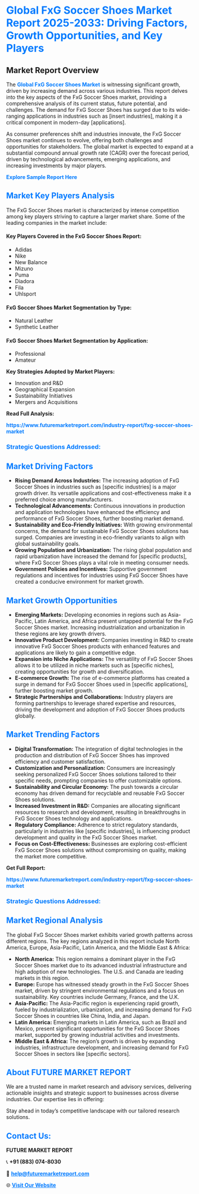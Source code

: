 <h1 style="color: #007BFF;">Global FxG Soccer Shoes Market Report 2025-2033: Driving Factors, Growth Opportunities, and Key Players</h1>

<section id="overview">
<h2>Market Report Overview</h2>
<p>The <a href="https://www.futuremarketreport.com/industry-report/fxg-soccer-shoes-market" style="color: #007BFF; text-decoration: none;"><strong>Global FxG Soccer Shoes Market</strong></a> is witnessing significant growth, driven by increasing demand across various industries. This report delves into the key aspects of the FxG Soccer Shoes market, providing a comprehensive analysis of its current status, future potential, and challenges. The demand for FxG Soccer Shoes has surged due to its wide-ranging applications in industries such as [insert industries], making it a critical component in modern-day [applications].</p>
<p>As consumer preferences shift and industries innovate, the FxG Soccer Shoes market continues to evolve, offering both challenges and opportunities for stakeholders. The global market is expected to expand at a substantial compound annual growth rate (CAGR) over the forecast period, driven by technological advancements, emerging applications, and increasing investments by major players.</p>
</section>

<section id="overview">
<p><a href="https://www.futuremarketreport.com/request-sample/reportId=52028" style="color: #007BFF; text-decoration: none;"><strong>Explore Sample Report Here</strong></a></p>
</section>

<section id="key-players">
<h2 style="color: #007BFF;">Market Key Players Analysis</h2>
<p>The FxG Soccer Shoes market is characterized by intense competition among key players striving to capture a larger market share. Some of the leading companies in the market include:</p>
<h4>Key Players Covered in the FxG Soccer Shoes Report:</h4>
<ul><li>Adidas</li><li>Nike</li><li>New Balance</li><li>Mizuno</li><li>Puma</li><li>Diadora</li><li>Fila</li><li>Uhlsport</li></ul>
<h4>FxG Soccer Shoes Market Segmentation by Type:</h4>
<ul><li>Natural Leather</li><li>Synthetic Leather</li></ul>

<h4>FxG Soccer Shoes Market Segmentation by Application:</h4>
<ul><li>Professional</li><li>Amateur</li></ul>
<p><strong>Key Strategies Adopted by Market Players:</strong></p>
<ul>
<li>Innovation and R&D</li>
<li>Geographical Expansion</li>
<li>Sustainability Initiatives</li>
<li>Mergers and Acquisitions</li>
</ul>
</section>

<section>
<p><strong>Read Full Analysis: </strong></p><a href="https://www.futuremarketreport.com/industry-report/fxg-soccer-shoes-market" style="color: #007BFF; text-decoration: none;"><strong>https://www.futuremarketreport.com/industry-report/fxg-soccer-shoes-market</strong></a>
<h3 style="color: #007BFF;">Strategic Questions Addressed:</h3>
</section>

<section id="driving-factors">
<h2 style="color: #007BFF;">Market Driving Factors</h2>
<ul>
<li><strong>Rising Demand Across Industries:</strong> The increasing adoption of FxG Soccer Shoes in industries such as [specific industries] is a major growth driver. Its versatile applications and cost-effectiveness make it a preferred choice among manufacturers.</li>
<li><strong>Technological Advancements:</strong> Continuous innovations in production and application technologies have enhanced the efficiency and performance of FxG Soccer Shoes, further boosting market demand.</li>
<li><strong>Sustainability and Eco-Friendly Initiatives:</strong> With growing environmental concerns, the demand for sustainable FxG Soccer Shoes solutions has surged. Companies are investing in eco-friendly variants to align with global sustainability goals.</li>
<li><strong>Growing Population and Urbanization:</strong> The rising global population and rapid urbanization have increased the demand for [specific products], where FxG Soccer Shoes plays a vital role in meeting consumer needs.</li>
<li><strong>Government Policies and Incentives:</strong> Supportive government regulations and incentives for industries using FxG Soccer Shoes have created a conducive environment for market growth.</li>
</ul>
</section>

<section id="growth-opportunities">
<h2 style="color: #007BFF;">Market Growth Opportunities</h2>
<ul>
<li><strong>Emerging Markets:</strong> Developing economies in regions such as Asia-Pacific, Latin America, and Africa present untapped potential for the FxG Soccer Shoes market. Increasing industrialization and urbanization in these regions are key growth drivers.</li>
<li><strong>Innovative Product Development:</strong> Companies investing in R&D to create innovative FxG Soccer Shoes products with enhanced features and applications are likely to gain a competitive edge.</li>
<li><strong>Expansion into Niche Applications:</strong> The versatility of FxG Soccer Shoes allows it to be utilized in niche markets such as [specific niches], creating opportunities for growth and diversification.</li>
<li><strong>E-commerce Growth:</strong> The rise of e-commerce platforms has created a surge in demand for FxG Soccer Shoes used in [specific applications], further boosting market growth.</li>
<li><strong>Strategic Partnerships and Collaborations:</strong> Industry players are forming partnerships to leverage shared expertise and resources, driving the development and adoption of FxG Soccer Shoes products globally.</li>
</ul>
</section>

<section id="trending-factors">
<h2 style="color: #007BFF;">Market Trending Factors</h2>
<ul>
<li><strong>Digital Transformation:</strong> The integration of digital technologies in the production and distribution of FxG Soccer Shoes has improved efficiency and customer satisfaction.</li>
<li><strong>Customization and Personalization:</strong> Consumers are increasingly seeking personalized FxG Soccer Shoes solutions tailored to their specific needs, prompting companies to offer customizable options.</li>
<li><strong>Sustainability and Circular Economy:</strong> The push towards a circular economy has driven demand for recyclable and reusable FxG Soccer Shoes solutions.</li>
<li><strong>Increased Investment in R&D:</strong> Companies are allocating significant resources to research and development, resulting in breakthroughs in FxG Soccer Shoes technology and applications.</li>
<li><strong>Regulatory Compliance:</strong> Adherence to strict regulatory standards, particularly in industries like [specific industries], is influencing product development and quality in the FxG Soccer Shoes market.</li>
<li><strong>Focus on Cost-Effectiveness:</strong> Businesses are exploring cost-efficient FxG Soccer Shoes solutions without compromising on quality, making the market more competitive.</li>
</ul>
</section>

<section>
<p><strong>Get Full Report: </strong></p><a href="https://www.futuremarketreport.com/industry-report/fxg-soccer-shoes-market" style="color: #007BFF; text-decoration: none;"><strong>https://www.futuremarketreport.com/industry-report/fxg-soccer-shoes-market</strong></a>
<h3 style="color: #007BFF;">Strategic Questions Addressed:</h3>
</section>


<section id="regional-analysis">
<h2 style="color: #007BFF;">Market Regional Analysis</h2>
<p>The global FxG Soccer Shoes market exhibits varied growth patterns across different regions. The key regions analyzed in this report include North America, Europe, Asia-Pacific, Latin America, and the Middle East & Africa:</p>
<ul>
<li><strong>North America:</strong> This region remains a dominant player in the FxG Soccer Shoes market due to its advanced industrial infrastructure and high adoption of new technologies. The U.S. and Canada are leading markets in this region.</li>
<li><strong>Europe:</strong> Europe has witnessed steady growth in the FxG Soccer Shoes market, driven by stringent environmental regulations and a focus on sustainability. Key countries include Germany, France, and the U.K.</li>
<li><strong>Asia-Pacific:</strong> The Asia-Pacific region is experiencing rapid growth, fueled by industrialization, urbanization, and increasing demand for FxG Soccer Shoes in countries like China, India, and Japan.</li>
<li><strong>Latin America:</strong> Emerging markets in Latin America, such as Brazil and Mexico, present significant opportunities for the FxG Soccer Shoes market, supported by growing industrial activities and investments.</li>
<li><strong>Middle East & Africa:</strong> The region’s growth is driven by expanding industries, infrastructure development, and increasing demand for FxG Soccer Shoes in sectors like [specific sectors].</li>
</ul>
</section>

<footer>
<h2 style="color: #007BFF;">About FUTURE MARKET REPORT</h2>
<p>We are a trusted name in market research and advisory services, delivering actionable insights and strategic support to businesses across diverse industries. Our expertise lies in offering:</p>

<p>Stay ahead in today’s competitive landscape with our tailored research solutions.</p>

<h2 style="color: #007BFF;">Contact Us:</h2>
<p><strong>FUTURE MARKET REPORT</strong></p>
<p>📞 <strong>+91 (883) 074-8030</strong></p>
<p>📧 <strong><a href="mailto:help@futuremarketreport.com" style="color: #007BFF;">help@futuremarketreport.com</a></strong></p>
<p>🌐 <strong><a href="https://www.futuremarketreport.com/" style="color: #007BFF;">Visit Our Website</a></strong></p>
</footer>